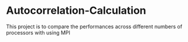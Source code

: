 # Autocorrelation-Calculation
This project is to compare the performances across different numbers of processors with using MPI
